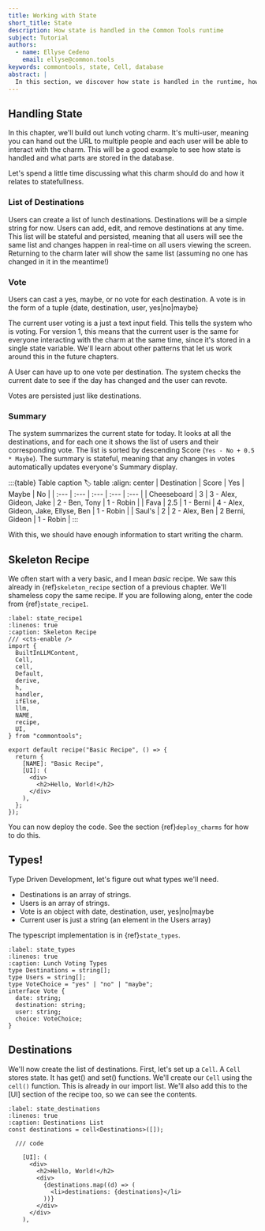 ```yaml
---
title: Working with State
short_title: State
description: How state is handled in the Common Tools runtime
subject: Tutorial
authors:
  - name: Ellyse Cedeno
    email: ellyse@common.tools
keywords: commontools, state, Cell, database
abstract: |
  In this section, we discover how state is handled in the runtime, how persistence is related, and discuss common patterns to use.
---
```

## Handling State

In this chapter, we'll build out lunch voting charm.
It's multi-user, meaning you can hand out the URL to multiple people and each user will be able to interact with the charm. This will be a good example to see how state is handled and what parts are stored in the database.

Let's spend a little time discussing what this charm should do and how it relates to statefullness.

### List of Destinations
Users can create a list of lunch destinations. Destinations will be a simple string for now.
Users can add, edit, and remove destinations at any time.
This list will be stateful and persisted, meaning that all users will see the same list and changes happen in real-time on all users viewing the screen.
Returning to the charm later will show the same list (assuming no one has changed in it in the meantime!)

### Vote
Users can cast a yes, maybe, or no vote for each destination.
A vote is in the form of a tuple {date, destination, user, yes|no|maybe}

The current user voting is a just a text input field. This tells the system who is voting. For version 1, this means that the current user is the same for everyone interacting with the charm at the same time, since it's stored in a single state variable. We'll learn about other patterns that let us work around this in the future chapters. 

A User can have up to one vote per destination. The system checks the current date to see if the
day has changed and the user can revote.

Votes are persisted just like destinations.

### Summary
The system summarizes the current state for today.
It looks at all the destinations, and for each one it shows the list of users and their corresponding vote.
The list is sorted by descending Score (`Yes - No + 0.5 * Maybe`).
The summary is stateful, meaning that any changes in votes automatically updates everyone's Summary display.

:::{table} Table caption
:label: table
:align: center
| Destination  | Score | Yes | Maybe | No |
| :--- | :--- | :--- | :--- | :--- |
| Cheeseboard  | 3 | 3 - Alex, Gideon, Jake | 2 - Ben, Tony | 1 - Robin |
| Fava         | 2.5 | 1 - Berni | 4 - Alex, Gideon, Jake, Ellyse, Ben | 1 - Robin |
| Saul's       | 2 | 2 - Alex, Ben | 2 Berni, Gideon | 1 - Robin |
:::

With this, we should have enough information to start writing the charm.

## Skeleton Recipe

We often start with a very basic, and I mean *basic* recipe.
We saw this already in {ref}`skeleton_recipe` section of a previous chapter.
We'll shameless copy the same recipe. If you are following along, enter the code
from {ref}`state_recipe1`.

```{code-block} typescript
:label: state_recipe1
:linenos: true
:caption: Skeleton Recipe
/// <cts-enable />
import {
  BuiltInLLMContent,
  Cell,
  cell,
  Default,
  derive,
  h,
  handler,
  ifElse,
  llm,
  NAME,
  recipe,
  UI,
} from "commontools";

export default recipe("Basic Recipe", () => {
  return {
    [NAME]: "Basic Recipe",
    [UI]: (
      <div>
        <h2>Hello, World!</h2>
      </div>
    ),
  };
});
```

You can now deploy the code. See the section {ref}`deploy_charms` for how to do this.

## Types!
Type Driven Development, let's figure out what types we'll need.
* Destinations is an array of strings.
* Users is an array of strings.
* Vote is an object with date, destination, user, yes|no|maybe
* Current user is just a string (an element in the Users array)

The typescript implementation is in {ref}`state_types`.

```{code-block} typescript
:label: state_types
:linenos: true
:caption: Lunch Voting Types
type Destinations = string[];
type Users = string[];
type VoteChoice = "yes" | "no" | "maybe";
interface Vote {
  date: string;
  destination: string;
  user: string;
  choice: VoteChoice;
}
```

## Destinations

We'll now create the list of destinations. First, let's set up a `Cell`. A `Cell` stores state. It has get() and set() functions. We'll create our `Cell` using the `cell()` function. This is already in our import list. We'll also add this to the [UI] section of the recipe too, so we can see the contents.

```{code-block} typescript
:label: state_destinations
:linenos: true
:caption: Destinations List
const destinations = cell<Destinations>([]);

  /// code

    [UI]: (
      <div>
        <h2>Hello, World!</h2>
        <div>
          {destinations.map((d) => (
            <li>destinations: {destinations}</li>
          ))}
        </div>
      </div>
    ),
```


